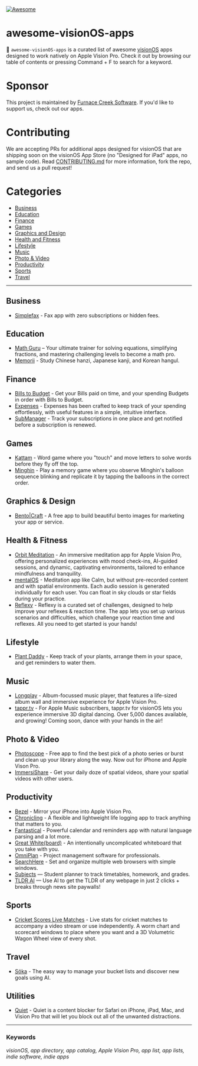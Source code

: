 <a href="https://awesome.re">
    <img src="https://awesome.re/badge.svg" alt="Awesome">
</a>

# awesome-visionOS-apps

🥽 `awesome-visionOS-apps` is a curated list of awesome [visionOS](https://developer.apple.com/visionos/) apps designed to work natively on Apple Vision Pro. Check it out by browsing our table of contents or pressing Command + F to search for a keyword.

# Sponsor

This project is maintained by [Furnace Creek Software](https://furnacecreek.org). If you'd like to support us, check out our apps.

# Contributing

We are accepting PRs for additional apps designed for visionOS that are shipping soon on the visionOS App Store (no "Designed for iPad" apps, no sample code). Read [CONTRIBUTING.md](https://github.com/furnacecreek/awesome-visionOS-apps/blob/master/CONTRIBUTING.md) for more information, fork the repo, and send us a pull request!

# Categories

- [Business](#business)
- [Education](#education)
- [Finance](#finance)
- [Games](#games)
- [Graphics and Design](#graphics--design)
- [Health and Fitness](#health--fitness)
- [Lifestyle](#lifestyle)
- [Music](#music)
- [Photo & Video](#photo--video)
- [Productivity](#productivity)
- [Sports](#sports)
- [Travel](#travel)

---

## Business

- [Simplefax](https://furnacecreek.org/simplefax/vision) - Fax app with zero subscriptions or hidden fees.

## Education

- [Math Guru](https://math-guru.app/) – Your ultimate trainer for solving equations, simplifying fractions, and mastering challenging levels to become a math pro.
- [Memorii](https://www.studioamanga.com/memorii/) - Study Chinese hanzi, Japanese kanji, and Korean hangul.

## Finance

- [Bills to Budget](https://apps.apple.com/us/app/bills-to-budget/id1636872963) - Get your Bills paid on time, and your spending Budgets in order with Bills to Budget.
- [Expenses](https://getexpenses.app) - Expenses has been crafted to keep track of your spending effortlessly, with useful features in a simple, intuitive interface.
- [SubManager](https://getsubmanager.app/) - Track your subscriptions in one place and get notified before a subscription is renewed.

## Games

- [Kattam](https://apps.apple.com/us/app/kattam/id6476475799) - Word game where you "touch" and move letters to solve words before they fly off the top.
- [Minghin](https://minghin.letvar.io) - Play a memory game where you observe Minghin's balloon sequence blinking and replicate it by tapping the balloons in the correct order.

## Graphics & Design

- [Bento|Craft](https://thatvirtualboy.com/bentocraft) - A free app to build beautiful bento images for marketing your app or service.

## Health & Fitness

- [Orbit Meditation](https://orbitmeditationapp.com/) - An immersive meditation app for Apple Vision Pro, offering personalized experiences with mood check-ins, AI-guided sessions, and dynamic, captivating environments, tailored to enhance mindfulness and tranquility.
- [mentalOS](https://apps.apple.com/us/app/mentalos-ai-meditations/id6471967539) - Meditation app like Calm, but without pre-recorded content and with spatial environments. Each audio session is generated individually for each user. You can float in sky clouds or star fields during your practice.
- [Reflexy](https://apps.apple.com/us/app/reflexy/id6468640253) - Reflexy is a curated set of challenges, designed to help improve your reflexes & reaction time. The app lets you set up various scenarios and difficulties, which challenge your reaction time and reflexes. All you need to get started is your hands!
## Lifestyle

- [Plant Daddy](https://plantdaddy.app) - Keep track of your plants, arrange them in your space, and get reminders to water them.

## Music

- [Longplay](https://longplay.rocks) - Album-focussed music player, that features a life-sized album wall and immersive experience for Apple Vision Pro.
- [tappr.tv](https://www.tappr.tv) - For Apple Music subscribers, tappr.tv for visionOS lets you experience immersive 3D digital dancing. Over 5,000 dances available, and growing! Coming soon, dance with your hands in the air!

## Photo & Video

- [Photoscope](https://leitmotif.dev/photoscope) - Free app to find the best pick of a photo series or burst and clean up your library along the way. Now out for iPhone and Apple Vison Pro.
- [ImmersiShare](https://loshadki.app/immersishare/) - Get your daily doze of spatial videos, share your spatial videos with other users.

## Productivity

- [Bezel](https://getbezel.app/vision/) - Mirror your iPhone into Apple Vision Pro.
- [Chronicling](https://chroniclingapp.com/2024/01/apple-vision-pro-launch-ready/) - A flexible and lightweight life logging app to track anything that matters to you.
- [Fantastical](https://flexibits.com/blog/2023/08/sneaking-a-peek-at-fantastical-on-apple-vision-pro/) - Powerful calendar and reminders app with natural language parsing and a lot more.
- [Great White(board)](https://www.swankyshark.com/great-white-board.html) - An intentionally uncomplicated whiteboard that you take with you.
- [OmniPlan](https://www.omnigroup.com/blog/omniplan-coming-to-apple-vision-pro) - Project management software for professionals.
- [SearchHere](https://apps.apple.com/us/app/searchhere/id6478420146) - Set and organize multiple web browsers with simple windows. 
- [Subjects](https://eyen.fr/subjects/) — Student planner to track timetables, homework, and grades.
- [TLDR AI](https://apps.apple.com/us/app/tldr-ai/id6449050657) — Use AI to get the TLDR of any webpage in just 2 clicks + breaks through news site paywalls!

## Sports

- [Cricket Scores Live Matches](https://apps.apple.com/us/app/cricket-scores-live-matches/id1616385207) - Live stats for cricket matches to accompany a video stream or use independently. A worm chart and scorecard windows to place where you want and a 3D Volumetric Wagon Wheel view of every shot.

## Travel

- [Söka](https://soka.appdeco.ca) - The easy way to manage your bucket lists and discover new goals using AI.

## Utilities

- [Quiet](https://petercammeraat.net/projects/quiet/) - Quiet is a content blocker for Safari on iPhone, iPad, Mac, and Vision Pro that will let you block out all of the unwanted distractions.


---

### Keywords

_visionOS, app directory, app catalog, Apple Vision Pro, app list, app lists, indie software, indie apps_
